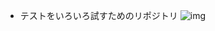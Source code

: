 - テストをいろいろ試すためのリポジトリ
  ![img](https://user-images.githubusercontent.com/56011845/133971490-4eb9a246-2e22-4da5-a375-04b90c0c07ab.png)
